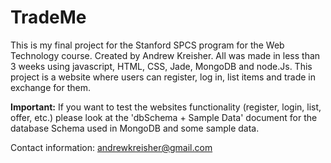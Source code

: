 # TradeMe
This is my final project for the Stanford SPCS program for the Web Technology course. Created by Andrew Kreisher. All was made in less than 3 weeks using javascript, HTML, CSS, Jade, MongoDB and node.Js. This project is a website where users can register, log in, list items and trade in exchange for them. 

**Important:**
If you want to test the websites functionality (register, login, list, offer, etc.) please look at the 'dbSchema + Sample Data' document for the database Schema used in MongoDB and some sample data.  

Contact information: andrewkreisher@gmail.com
